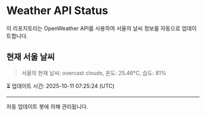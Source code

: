
# Weather API Status

이 리포지토리는 OpenWeather API를 사용하여 서울의 날씨 정보를 자동으로 업데이트합니다.

## 현재 서울 날씨
> 서울의 현재 날씨: overcast clouds, 온도: 25.46°C, 습도: 81%

⏳ 업데이트 시간: 2025-10-11 07:25:24 (UTC)

---
자동 업데이트 봇에 의해 관리됩니다.
